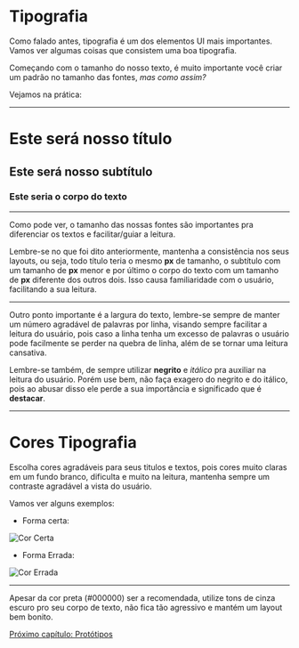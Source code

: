 # Tipografia

Como falado antes, tipografia é um dos elementos UI mais importantes. Vamos ver algumas coisas que consistem uma boa tipografia.

Começando com o tamanho do nosso texto, é muito importante você criar um padrão no tamanho das fontes, *mas como assim?*

Vejamos na prática:

---

# Este será nosso título
## Este será nosso subtítulo
### Este seria o corpo do texto

---

Como pode ver, o tamanho das nossas fontes são importantes pra diferenciar os textos e facilitar/guiar a leitura.

Lembre-se no que foi dito anteriormente, mantenha a consistência nos seus layouts, ou seja, todo título teria o mesmo **px** de tamanho, o subtítulo com um tamanho de **px** menor e por último o corpo do texto com um tamanho de **px** diferente dos outros dois. Isso causa familiaridade com o usuário, facilitando a sua leitura.

--- 

Outro ponto importante é a largura do texto, lembre-se sempre de manter um número agradável de palavras por linha, visando sempre facilitar a leitura do usuário, pois caso a linha tenha um excesso de palavras o usuário pode facilmente se perder na quebra de linha, além de se tornar uma leitura cansativa. 

Lembre-se também, de sempre utilizar **negrito** e *itálico* pra auxiliar na leitura do usuário. Porém use bem, não faça exagero do negrito e do itálico, pois ao abusar disso ele perde a sua importância e significado que é **destacar**. 

--- 

# Cores Tipografia

Escolha cores agradáveis para seus titulos e textos, pois cores muito claras em um fundo branco, dificulta e muito na leitura, mantenha sempre um contraste agradável a vista do usuário.

Vamos ver alguns exemplos:

- Forma certa: 

![Cor Certa](https://imgur.com/LHbN9pM.png)

- Forma Errada: 

![Cor Errada](https://imgur.com/TiAZa6T.png)

---
Apesar da cor preta (#000000) ser a recomendada, utilize tons de cinza escuro pro seu corpo de texto, não fica tão agressivo e mantém um layout bem bonito.

[Próximo capítulo: Protótipos](../12-Protótipos/Prototipos.md)
